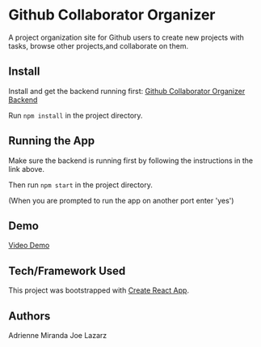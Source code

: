 Github Collaborator Organizer
========================

A project organization site for Github users to create new projects with tasks, browse other projects,and collaborate on them.

## Install

Install and get the backend running first: [Github Collaborator Organizer Backend](https://github.com/joelazarz/mod-4-project/tree/master/mod-4-project)

Run `npm install` in the project directory.

## Running the App

Make sure the backend is running first by following the instructions in the link above.

Then run `npm start` in the project directory.

(When you are prompted to run the app on another port enter 'yes')

## Demo

[Video Demo](https://youtu.be/bllefCZJHyc) 

<!-- ## Screenshots

![Screen Shot 2019-07-12 at 11 00 28 AM](https://user-images.githubusercontent.com/50639575/61140762-0e19c700-a49a-11e9-88a4-a24d1e3ef7b6.png)  -->


## Tech/Framework Used

This project was bootstrapped with [Create React App](https://github.com/facebook/create-react-app).

## Authors

Adrienne Miranda
Joe Lazarz


